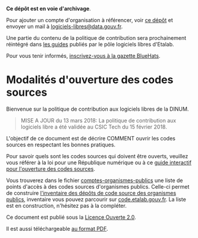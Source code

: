 **Ce dépôt est en voie d'archivage**.

Pour ajouter un compte d'organisation à référencer, voir [ce dépôt](https://git.sr.ht/~codegouvfr/codegouvfr-sources) et envoyer un mail à [logiciels-libres@data.gouv.fr](mailto:logiciels-libres@data.gouv.fr).

Une partie du contenu de la politique de contribution sera prochainement réintégré dans [les guides](https://communs.numerique.gouv.fr/guides/) publiés par le pôle logiciels libres d'Etalab.

Pour vous tenir informés, [inscrivez-vous à la gazette BlueHats](https://code.gouv.fr/newsletters/subscribe/bluehats@mail.etalab.studio).

# Modalités d'ouverture des codes sources

Bienvenue sur la politique de contribution aux logiciels libres de la DINUM.

> MISE A JOUR du 13 mars 2018: La politique de contribution aux logiciels libre a été validée au CSIC Tech du 15 février 2018.

L'objectif de ce document est de décrire COMMENT ouvrir les codes sources en respectant les bonnes pratiques.

Pour savoir quels sont les codes sources qui doivent être ouverts, veuillez vous référer à la loi pour une République numérique ou à ce [guide interactif pour l'ouverture des codes sources](https://guide-juridique-logiciel-libre.etalab.gouv.fr/).

Vous trouverez dans le fichier [comptes-organismes-publics](comptes-organismes-publics) une liste de points d'accès à des codes sources d'organismes publics.  Celle-ci permet de construire [l'inventaire des dépôts de code source des organismes publics](https://www.data.gouv.fr/fr/datasets/inventaire-des-depots-de-code-source-des-organismes-publics/), inventaire vous pouvez parcourir sur [code.etalab.gouv.fr](https://code.etalab.gouv.fr).  La liste est en construction, n'hésitez pas à la compléter.

Ce document est publié sous la [Licence Ouverte 2.0][LO link].

Il est aussi téléchargeable [au format PDF](docs/pocos-dinsic-stable.pdf).

[LO link]: https://github.com/DISIC/politique-de-contribution-open-source/raw/master/LICENSE.pdf
